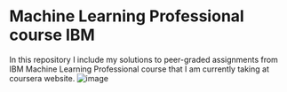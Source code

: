 # Machine Learning Professional course IBM
In this repository I include my solutions to peer-graded assignments from IBM Machine Learning Professional course that I am currently taking at coursera website. 
![image](https://github.com/user-attachments/assets/23aa0356-a24d-447b-8218-24ddd5f8ec8c)


